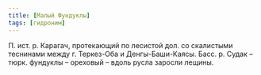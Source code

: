 ```yaml
---
title: [Малый Фундуклы]
tags: [гидроним]
---
```


П. ист. р. Карагач, протекающий по лесистой дол. со скалистыми теснинами между
г. Теркез-Оба и Денгы-Баши-Каясы. Басс. р. Судак – тюрк. фундуклы – ореховый –
вдоль русла заросли лещины.
